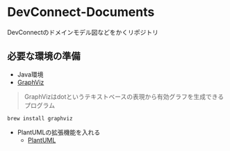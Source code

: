 # DevConnect-Documents

DevConnectのドメインモデル図などをかくリポジトリ

## 必要な環境の準備

- Java環境
- [GraphViz](https://plantuml.com/ja/graphviz-dot)

 > GraphVizはdotというテキストベースの表現から有効グラフを生成できるプログラム

```
brew install graphviz
```

- PlantUMLの拡張機能を入れる
  - [PlantUML](https://marketplace.visualstudio.com/items?itemName=jebbs.plantuml)
